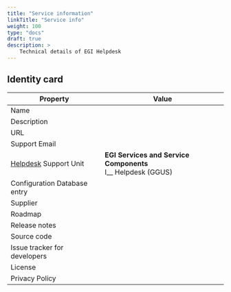 ```yaml
---
title: "Service information"
linkTitle: "Service info"
weight: 100
type: "docs"
draft: true
description: >
    Technical details of EGI Helpdesk
---
```


## Identity card

<!-- markdownlint-disable line-length no-inline-html no-bare-urls -->

| Property                     | Value                                                                                               |
|------------------------------|--------------------------------------------------------------------------------|
| Name                         |                                                                                |
| Description                  |                                                                                |
| URL                          |                                                                                |
| Support Email                |                                                                                |
| [Helpdesk](..) Support Unit  | **EGI Services and Service Components** <br/> I__ Helpdesk (GGUS)              |
| Configuration Database entry |                                                                                |
| Supplier                     |                                                                                |
| Roadmap                      |                                                                                |
| Release notes                |                                                                                |
| Source code                  |                                                                                |
| Issue tracker for developers |                                                                                |
| License                      |                                                                                |
| Privacy Policy               |                                                                                |

<!-- markdownlint-enable line-length no-inline-html no-bare-urls -->
